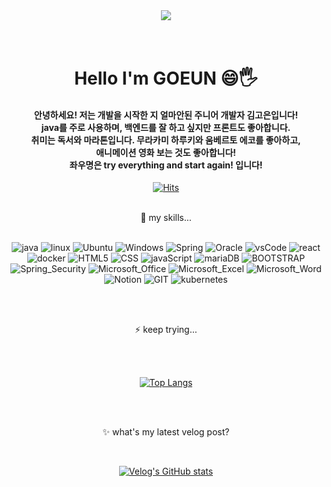 <div align="center">
<img src="https://capsule-render.vercel.app/api?type=rounded&color=FFCDD2&height=120&section=header&text=Try%20Everything%20and%20Start%20Again!&fontSize=30"/>
<br>
  <br>
  <br>

# Hello I'm GOEUN  😄🖐 
#### 안녕하세요! 저는 개발을 시작한 지 얼마안된 주니어 개발자 김고은입니다! <br> java를 주로 사용하며, 백엔드를 잘 하고 싶지만 프론트도 좋아합니다. <br> 취미는 독서와 마라톤입니다. 무라카미 하루키와 움베르토 에코를 좋아하고, <br> 애니메이션 영화 보는 것도 좋아합니다! <br> 좌우명은 try everything and start again! 입니다! 

[![Hits](https://hits.seeyoufarm.com/api/count/incr/badge.svg?url=https%3A%2F%2Fgithub.com%2Fdev-kimgoeun%2Fhit-counter&count_bg=%2379C83D&title_bg=%23555555&icon=&icon_color=%23E7E7E7&title=hits&edge_flat=false)](https://github.com/dev-kimgoeun)                
<br>

🌱 my skills...
<br>
<br>

![java](https://img.shields.io/badge/Java-ED8B00?style=for-the-badge&logo=openjdk&logoColor=white)
![linux](https://img.shields.io/badge/Linux-FCC624?style=for-the-badge&logo=linux&logoColor=black)
![Ubuntu](https://img.shields.io/badge/Ubuntu-E95420?style=for-the-badge&logo=ubuntu&logoColor=white)
![Windows](https://img.shields.io/badge/Windows-0078D6?style=for-the-badge&logo=windows&logoColor=white)
![Spring](https://img.shields.io/badge/Spring-6DB33F?style=for-the-badge&logo=spring&logoColor=white)
![Oracle](https://img.shields.io/badge/Oracle-F80000?style=for-the-badge&logo=Oracle&logoColor=white)
![vsCode](https://img.shields.io/badge/Visual_Studio_Code-0078D4?style=for-the-badge&logo=visual%20studio%20code&logoColor=white)
![react](https://img.shields.io/badge/React-20232A?style=for-the-badge&logo=react&logoColor=61DAFB)
![docker](https://img.shields.io/badge/docker-%230db7ed.svg?style=for-the-badge&logo=docker&logoColor=white)
![HTML5](https://img.shields.io/badge/HTML5-E34F26?style=for-the-badge&logo=html5&logoColor=white)
![CSS](https://img.shields.io/badge/CSS-239120?&style=for-the-badge&logo=css3&logoColor=white)
![javaScript](https://img.shields.io/badge/JavaScript-F7DF1E?style=for-the-badge&logo=JavaScript&logoColor=white)
![mariaDB](https://img.shields.io/badge/MariaDB-003545?style=for-the-badge&logo=mariadb&logoColor=white)
![BOOTSTRAP](https://img.shields.io/badge/Bootstrap-563D7C?style=for-the-badge&logo=bootstrap&logoColor=white)
![Spring_Security](https://img.shields.io/badge/Spring_Security-6DB33F?style=for-the-badge&logo=Spring-Security&logoColor=white)
![Microsoft_Office](https://img.shields.io/badge/Microsoft_Office-D83B01?style=for-the-badge&logo=microsoft-office&logoColor=white)
![Microsoft_Excel](https://img.shields.io/badge/Microsoft_Excel-217346?style=for-the-badge&logo=microsoft-excel&logoColor=white)
![Microsoft_Word](https://img.shields.io/badge/Microsoft_Word-2B579A?style=for-the-badge&logo=microsoft-word&logoColor=white)
![Notion](https://img.shields.io/badge/Notion-000000?style=for-the-badge&logo=notion&logoColor=white)
![GIT](https://img.shields.io/badge/GIT-E44C30?style=for-the-badge&logo=git&logoColor=white)
![kubernetes](https://img.shields.io/badge/kubernetes-%23326ce5.svg?style=for-the-badge&logo=kubernetes&logoColor=white)

<br>
<br>

⚡ keep trying...

<br>
<br>

[![Top Langs](https://github-readme-stats.vercel.app/api/top-langs/?username=dev-kimgoeun)](https://github.com/anuraghazra/github-readme-stats) 

<br>
<br>

✨ what's my latest velog post?

<br>

[![Velog's GitHub stats](https://velog-readme-stats.vercel.app/api?name=ak0150a01)](https://velog.io/@ak0150a01/posts)

</div>
